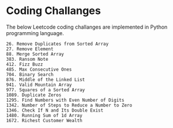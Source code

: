 # Coding Challanges

The below Leetcode coding challanges are implemented in Python programming language.

```
26. Remove Duplicates from Sorted Array
27. Remove Element
88. Merge Sorted Array
383. Ransom Note
412. Fizz Buzz
485. Max Consecutive Ones
704. Binary Search
876. Middle of the Linked List
941. Valid Mountain Array
977. Squares of a Sorted Array
1089. Duplicate Zeros
1295. Find Numbers with Even Number of Digits
1342. Number of Steps to Reduce a Number to Zero
1346. Check If N and Its Double Exist
1480. Running Sum of 1d Array
1672. Richest Customer Wealth
```
